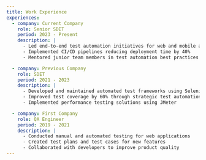 ```yaml
---
title: Work Experience
experiences:
  - company: Current Company
    role: Senior SDET
    period: 2023 - Present
    description: |
      - Led end-to-end test automation initiatives for web and mobile applications
      - Implemented CI/CD pipelines reducing deployment time by 40%
      - Mentored junior team members in test automation best practices

  - company: Previous Company
    role: SDET
    period: 2021 - 2023
    description: |
      - Developed and maintained automated test frameworks using Selenium and Appium
      - Improved test coverage by 60% through strategic test automation
      - Implemented performance testing solutions using JMeter

  - company: First Company
    role: QA Engineer
    period: 2019 - 2021
    description: |
      - Conducted manual and automated testing for web applications
      - Created test plans and test cases for new features
      - Collaborated with developers to improve product quality
---
```

